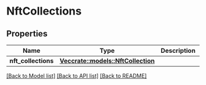 # NftCollections

## Properties

Name | Type | Description | Notes
------------ | ------------- | ------------- | -------------
**nft_collections** | [**Vec<crate::models::NftCollection>**](NftCollection.md) |  | 

[[Back to Model list]](../README.md#documentation-for-models) [[Back to API list]](../README.md#documentation-for-api-endpoints) [[Back to README]](../README.md)


